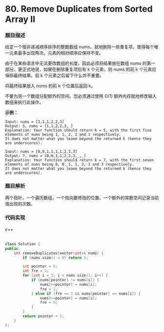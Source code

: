 # 80. Remove Duplicates from Sorted Array II

### 题目描述

给定一个按非递减顺序排序的整数数组 nums，就地删除一些重复项，使得每个唯一元素最多出现两次。元素的相对顺序应保持不变。

由于在某些语言中无法更改数组的长度，因此必须将结果放在数组 nums 的第一部分。更正式地说，如果在删除重复项后有 k 个元素，则 nums 的前 k 个元素应保存最终结果。前 k 个元素之后留下什么并不重要。

将最终结果放入 nums 的前 k 个位置后返回 k。

不要为另一个数组分配额外的空间。您必须通过使用 O(1) 额外内存就地修改输入数组来执行此操作。

**示例：**

```
Input: nums = [1,1,1,2,2,3]
Output: 5, nums = [1,1,2,2,3,_]
Explanation: Your function should return k = 5, with the first five elements of nums being 1, 1, 2, 2 and 3 respectively.
It does not matter what you leave beyond the returned k (hence they are underscores).
```

```
Input: nums = [0,0,1,1,1,1,2,3,3]
Output: 7, nums = [0,0,1,1,2,3,3,_,_]
Explanation: Your function should return k = 7, with the first seven elements of nums being 0, 0, 1, 1, 2, 3 and 3 respectively.
It does not matter what you leave beyond the returned k (hence they are underscores).
```

### 题目解析

两个指针，一个遍历数组，一个指向要修改的位置。一个额外的常数空间记录当前值出现的次数。

### 代码实现

###### c++

```c++
class Solution {
public:
    int removeDuplicates(vector<int>& nums) {
        if (nums.size() < 0) return 1;

        int pointer = 0;
        int fre = 1;
        for (int i = 1; i < nums.size(); i++) {
            if (nums[pointer] != nums[i]) {
                nums[++pointer] = nums[i];
                fre = 1;
            } else if (fre == 1 && nums[pointer] == nums[i]) {
                nums[++pointer] = nums[i];
                fre = 0;
            }
        }
        return pointer + 1;
    }
};
```